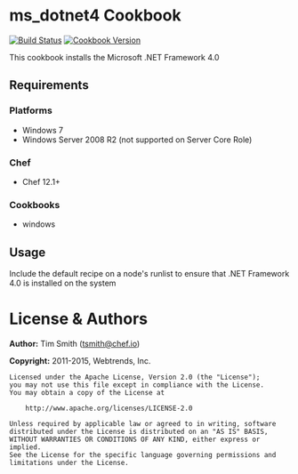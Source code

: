# ms_dotnet4 Cookbook
[![Build Status](https://travis-ci.org/chef-cookbooks/ms_dotnet4.svg?branch=master)](https://travis-ci.org/chef-cookbooks/ms_dotnet4)
[![Cookbook Version](https://img.shields.io/cookbook/v/ms_dotnet4.svg)](https://supermarket.chef.io/cookbooks/ms_dotnet4)

This cookbook installs the Microsoft .NET Framework 4.0

## Requirements
### Platforms
- Windows 7
- Windows Server 2008 R2 (not supported on Server Core Role)

### Chef

- Chef 12.1+

### Cookbooks
- windows

## Usage

Include the default recipe on a node's runlist to ensure that .NET Framework 4.0 is installed on the system

# License & Authors
**Author:** Tim Smith ([tsmith@chef.io](mailto:tsmith@chef.io))

**Copyright:** 2011-2015, Webtrends, Inc.

```
Licensed under the Apache License, Version 2.0 (the "License");
you may not use this file except in compliance with the License.
You may obtain a copy of the License at

    http://www.apache.org/licenses/LICENSE-2.0

Unless required by applicable law or agreed to in writing, software
distributed under the License is distributed on an "AS IS" BASIS,
WITHOUT WARRANTIES OR CONDITIONS OF ANY KIND, either express or implied.
See the License for the specific language governing permissions and
limitations under the License.
```
